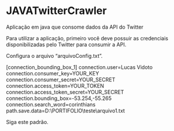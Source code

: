 # JAVATwitterCrawler
Aplicação em java que consome dados da API do Twitter

Para utilizar a aplicação, primeiro você deve possuir as credenciais disponibilizadas pelo Twitter para consumir a API.

Configura o arquivo “arquivoConfig.txt”.

[connection_bounding_box_1]
connection.user=Lucas Vidoto
connection.consumer_key=YOUR_KEY
connection.consumer_secret=YOUR_SECRET
connection.access_token=YOUR_TOKEN
connection.access_token_secret=YOUR_SECRET
connection.bounding_box=-53.254,-55.265
connection.search_word=corinthians
path.save.data=D:\PORTIFOLIO\teste\arquivo1.txt

Siga este padrão.



